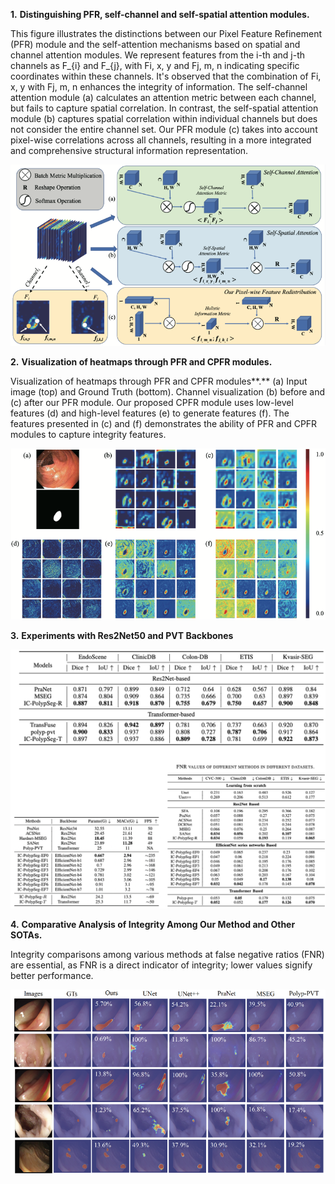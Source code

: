 **1.**   **Distinguishing PFR, self-channel and self-spatial attention modules.** 

This figure illustrates the distinctions between our Pixel Feature Refinement (PFR) module and the self-attention mechanisms based on spatial and channel attention modules. We represent features from the i-th and j-th channels as F_{i} and F_{j}, with Fi, x, y and Fj, m, n indicating specific coordinates within these channels. It's observed that the combination of Fi, x, y with Fj, m, n enhances the integrity of information. The self-channel attention module (a) calculates an attention metric between each channel, but fails to capture spatial correlation. In contrast, the self-spatial attention module (b) captures spatial correlation within individual channels but does not consider the entire channel set. Our PFR module (c) takes into account pixel-wise correlations across all channels, resulting in a more integrated and comprehensive structural information representation.

![image-20221023225816160](fig1.png)



**2.**  **Visualization of heatmaps through PFR and CPFR modules.**

Visualization of heatmaps through PFR and CPFR modules**.** (a) Input image (top) and Ground Truth (bottom). Channel visualization (b) before and (c) after our PFR module. Our proposed CPFR module uses low-level features (d) and high-level features (e) to generate features (f). The features presented in (c) and (f) demonstrates the ability of PFR and CPFR modules to capture integrity features.

![image-20221023225816160](fig2.png)

**3.**   **Experiments with Res2Net50 and PVT Backbones**

![image-20221023225816160](fig3.png)





**4.**   **Comparative Analysis of Integrity Among Our Method and Other SOTAs.** 

Integrity comparisons among various methods at false negative ratios (FNR) are essential, as FNR is a direct indicator of integrity; lower values signify better performance.

![image-20221023225816160](fig4.png)
